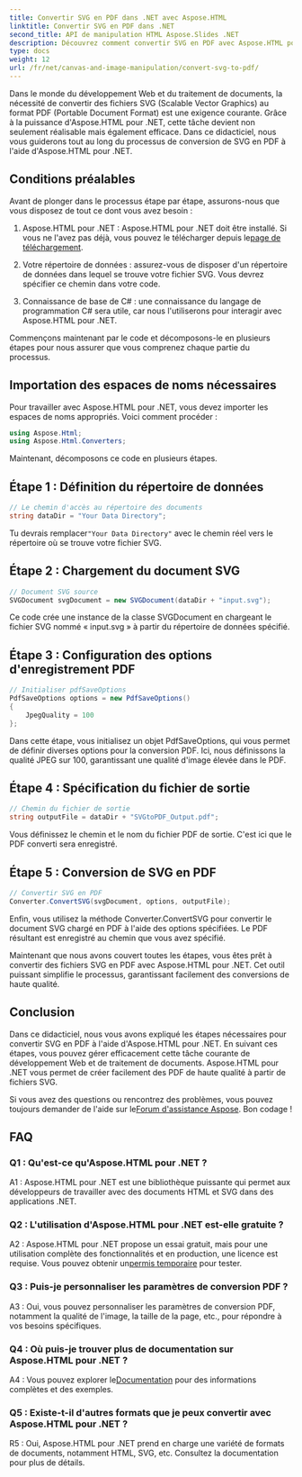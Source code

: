 ```yaml
---
title: Convertir SVG en PDF dans .NET avec Aspose.HTML
linktitle: Convertir SVG en PDF dans .NET
second_title: API de manipulation HTML Aspose.Slides .NET
description: Découvrez comment convertir SVG en PDF avec Aspose.HTML pour .NET. Tutoriel étape par étape de haute qualité pour un traitement efficace des documents.
type: docs
weight: 12
url: /fr/net/canvas-and-image-manipulation/convert-svg-to-pdf/
---
```


Dans le monde du développement Web et du traitement de documents, la nécessité de convertir des fichiers SVG (Scalable Vector Graphics) au format PDF (Portable Document Format) est une exigence courante. Grâce à la puissance d'Aspose.HTML pour .NET, cette tâche devient non seulement réalisable mais également efficace. Dans ce didacticiel, nous vous guiderons tout au long du processus de conversion de SVG en PDF à l'aide d'Aspose.HTML pour .NET. 

## Conditions préalables

Avant de plonger dans le processus étape par étape, assurons-nous que vous disposez de tout ce dont vous avez besoin :

1.  Aspose.HTML pour .NET : Aspose.HTML pour .NET doit être installé. Si vous ne l'avez pas déjà, vous pouvez le télécharger depuis le[page de téléchargement](https://releases.aspose.com/html/net/).

2. Votre répertoire de données : assurez-vous de disposer d'un répertoire de données dans lequel se trouve votre fichier SVG. Vous devrez spécifier ce chemin dans votre code.

3. Connaissance de base de C# : une connaissance du langage de programmation C# sera utile, car nous l'utiliserons pour interagir avec Aspose.HTML pour .NET.

Commençons maintenant par le code et décomposons-le en plusieurs étapes pour nous assurer que vous comprenez chaque partie du processus.

## Importation des espaces de noms nécessaires

Pour travailler avec Aspose.HTML pour .NET, vous devez importer les espaces de noms appropriés. Voici comment procéder :

```csharp
using Aspose.Html;
using Aspose.Html.Converters;
```

Maintenant, décomposons ce code en plusieurs étapes.

## Étape 1 : Définition du répertoire de données
```csharp
// Le chemin d'accès au répertoire des documents
string dataDir = "Your Data Directory";
```
 Tu devrais remplacer`"Your Data Directory"` avec le chemin réel vers le répertoire où se trouve votre fichier SVG.

## Étape 2 : Chargement du document SVG
```csharp
// Document SVG source
SVGDocument svgDocument = new SVGDocument(dataDir + "input.svg");
```
Ce code crée une instance de la classe SVGDocument en chargeant le fichier SVG nommé « input.svg » à partir du répertoire de données spécifié.

## Étape 3 : Configuration des options d'enregistrement PDF
```csharp
// Initialiser pdfSaveOptions
PdfSaveOptions options = new PdfSaveOptions()
{
	JpegQuality = 100
};
```
Dans cette étape, vous initialisez un objet PdfSaveOptions, qui vous permet de définir diverses options pour la conversion PDF. Ici, nous définissons la qualité JPEG sur 100, garantissant une qualité d'image élevée dans le PDF.

## Étape 4 : Spécification du fichier de sortie
```csharp
// Chemin du fichier de sortie
string outputFile = dataDir + "SVGtoPDF_Output.pdf";
```
Vous définissez le chemin et le nom du fichier PDF de sortie. C'est ici que le PDF converti sera enregistré.

## Étape 5 : Conversion de SVG en PDF
```csharp
// Convertir SVG en PDF
Converter.ConvertSVG(svgDocument, options, outputFile);
```
Enfin, vous utilisez la méthode Converter.ConvertSVG pour convertir le document SVG chargé en PDF à l'aide des options spécifiées. Le PDF résultant est enregistré au chemin que vous avez spécifié.

Maintenant que nous avons couvert toutes les étapes, vous êtes prêt à convertir des fichiers SVG en PDF avec Aspose.HTML pour .NET. Cet outil puissant simplifie le processus, garantissant facilement des conversions de haute qualité.

## Conclusion

Dans ce didacticiel, nous vous avons expliqué les étapes nécessaires pour convertir SVG en PDF à l'aide d'Aspose.HTML pour .NET. En suivant ces étapes, vous pouvez gérer efficacement cette tâche courante de développement Web et de traitement de documents. Aspose.HTML pour .NET vous permet de créer facilement des PDF de haute qualité à partir de fichiers SVG.

 Si vous avez des questions ou rencontrez des problèmes, vous pouvez toujours demander de l'aide sur le[Forum d'assistance Aspose](https://forum.aspose.com/). Bon codage !

## FAQ

### Q1 : Qu'est-ce qu'Aspose.HTML pour .NET ?

A1 : Aspose.HTML pour .NET est une bibliothèque puissante qui permet aux développeurs de travailler avec des documents HTML et SVG dans des applications .NET.

### Q2 : L'utilisation d'Aspose.HTML pour .NET est-elle gratuite ?

 A2 : Aspose.HTML pour .NET propose un essai gratuit, mais pour une utilisation complète des fonctionnalités et en production, une licence est requise. Vous pouvez obtenir un[permis temporaire](https://purchase.aspose.com/temporary-license/) pour tester.

### Q3 : Puis-je personnaliser les paramètres de conversion PDF ?

A3 : Oui, vous pouvez personnaliser les paramètres de conversion PDF, notamment la qualité de l'image, la taille de la page, etc., pour répondre à vos besoins spécifiques.

### Q4 : Où puis-je trouver plus de documentation sur Aspose.HTML pour .NET ?

 A4 : Vous pouvez explorer le[Documentation](https://reference.aspose.com/html/net/) pour des informations complètes et des exemples.

### Q5 : Existe-t-il d'autres formats que je peux convertir avec Aspose.HTML pour .NET ?

R5 : Oui, Aspose.HTML pour .NET prend en charge une variété de formats de documents, notamment HTML, SVG, etc. Consultez la documentation pour plus de détails.